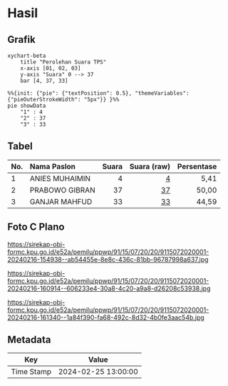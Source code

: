 # Hasil

## Grafik

```mermaid
xychart-beta
    title "Perolehan Suara TPS"
    x-axis [01, 02, 03]
    y-axis "Suara" 0 --> 37
    bar [4, 37, 33]
```

```mermaid
%%{init: {"pie": {"textPosition": 0.5}, "themeVariables": {"pieOuterStrokeWidth": "5px"}} }%%
pie showData
    "1" : 4
    "2" : 37
    "3" : 33
```

## Tabel

| No. | Nama Paslon    | Suara | Suara (raw) | Persentase |
|:--- |:-------------- | -----:| -----------:| ----------:|
| 1   | ANIES MUHAIMIN | 4     | [4][p-1]    | 5,41       |
| 2   | PRABOWO GIBRAN | 37    | [37][p-2]   | 50,00      |
| 3   | GANJAR MAHFUD  | 33    | [33][p-3]   | 44,59      |


[p-1]: https://github.com/gigit-pemilu/pemilu-2024-91-papua/blob/main/pilpres/hitung-suara/sub/91-papua/sub/15-waropen/sub/07-risei-sayati/sub/2020-ghaiwaru/sub/001-tps/sub/paslon-1.txt
[p-2]: https://github.com/gigit-pemilu/pemilu-2024-91-papua/blob/main/pilpres/hitung-suara/sub/91-papua/sub/15-waropen/sub/07-risei-sayati/sub/2020-ghaiwaru/sub/001-tps/sub/paslon-2.txt
[p-3]: https://github.com/gigit-pemilu/pemilu-2024-91-papua/blob/main/pilpres/hitung-suara/sub/91-papua/sub/15-waropen/sub/07-risei-sayati/sub/2020-ghaiwaru/sub/001-tps/sub/paslon-3.txt

## Foto C Plano

https://sirekap-obj-formc.kpu.go.id/e52a/pemilu/ppwp/91/15/07/20/20/9115072020001-20240216-154938--ab54455e-8e8c-436c-81bb-96787998a637.jpg

https://sirekap-obj-formc.kpu.go.id/e52a/pemilu/ppwp/91/15/07/20/20/9115072020001-20240216-160914--606233e4-30a8-4c20-a9a8-d26208c53938.jpg

https://sirekap-obj-formc.kpu.go.id/e52a/pemilu/ppwp/91/15/07/20/20/9115072020001-20240216-161340--1a84f390-fa68-492c-8d32-4b0fe3aac54b.jpg


## Metadata

| Key        | Value               |
| ---------- | ------------------- |
| Time Stamp | 2024-02-25 13:00:00 |




